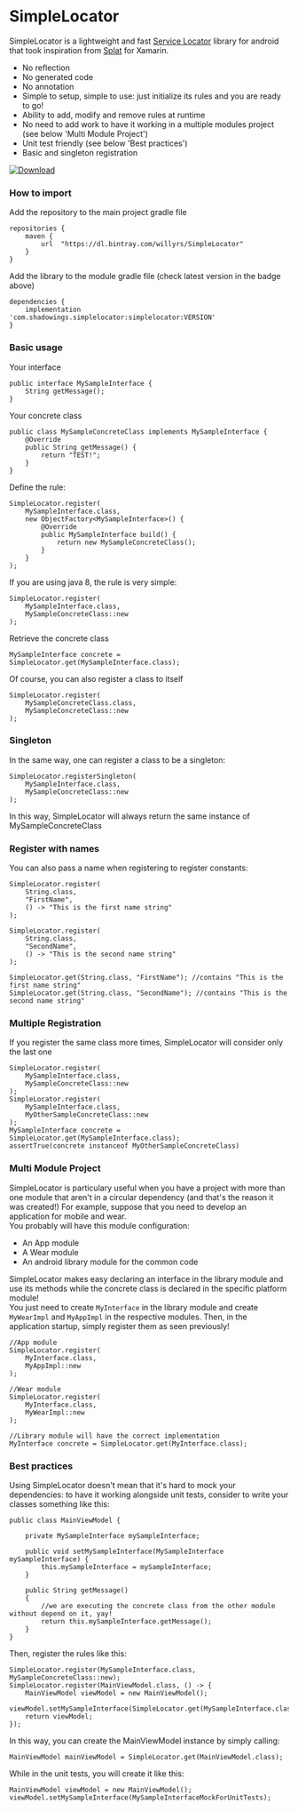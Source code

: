 # SimpleLocator
SimpleLocator is a lightweight and fast [Service Locator](https://en.wikipedia.org/wiki/Service_locator_pattern) library for android that took inspiration from [Splat](https://github.com/reactiveui/splat) for Xamarin.<br>
- No reflection
- No generated code
- No annotation
- Simple to setup, simple to use: just initialize its rules and you are ready to go!
- Ability to add, modify and remove rules at runtime
- No need to add work to have it working in a multiple modules project (see below 'Multi Module Project')
- Unit test friendly (see below 'Best practices')
- Basic and singleton registration

[ ![Download](https://api.bintray.com/packages/willyrs/SimpleLocator/com.shadowings.simplelocator/images/download.svg) ](https://bintray.com/willyrs/SimpleLocator/com.shadowings.simplelocator/_latestVersion)

### How to import
Add the repository to the main project gradle file
```
repositories {
    maven {
        url  "https://dl.bintray.com/willyrs/SimpleLocator" 
    }
}
```
Add the library to the module gradle file (check latest version in the badge above)
```
dependencies {
    implementation 'com.shadowings.simplelocator:simplelocator:VERSION'
}
```

### Basic usage
Your interface
```
public interface MySampleInterface {
    String getMessage();
}
```
Your concrete class
```
public class MySampleConcreteClass implements MySampleInterface {
    @Override
    public String getMessage() {
        return "TEST!";
    }
}
```
Define the rule:
```
SimpleLocator.register(
    MySampleInterface.class,
    new ObjectFactory<MySampleInterface>() {
        @Override
        public MySampleInterface build() {
            return new MySampleConcreteClass();
        }
    }
);
```
If you are using java 8, the rule is very simple:
```
SimpleLocator.register(
    MySampleInterface.class,
    MySampleConcreteClass::new
);
```
Retrieve the concrete class
```
MySampleInterface concrete = SimpleLocator.get(MySampleInterface.class);
```
Of course, you can also register a class to itself
```
SimpleLocator.register(
    MySampleConcreteClass.class,
    MySampleConcreteClass::new
);
```
### Singleton
In the same way, one can register a class to be a singleton:
```
SimpleLocator.registerSingleton(
    MySampleInterface.class,
    MySampleConcreteClass::new
);
```
In this way, SimpleLocator will always return the same instance of MySampleConcreteClass

### Register with names
You can also pass a name when registering to register constants:
```
SimpleLocator.register(
    String.class, 
    "FirstName", 
    () -> "This is the first name string"
);

SimpleLocator.register(
    String.class, 
    "SecondName", 
    () -> "This is the second name string"
);

SimpleLocator.get(String.class, "FirstName"); //contains "This is the first name string"
SimpleLocator.get(String.class, "SecondName"); //contains "This is the second name string"
```

### Multiple Registration
If you register the same class more times, SimpleLocator will consider only the last one
```
SimpleLocator.register(
    MySampleInterface.class,
    MySampleConcreteClass::new
);
SimpleLocator.register(
    MySampleInterface.class,
    MyOtherSampleConcreteClass::new
);
MySampleInterface concrete = SimpleLocator.get(MySampleInterface.class);
assertTrue(concrete instanceof MyOtherSampleConcreteClass)
```
### Multi Module Project
SimpleLocator is particulary useful when you have a project with more than one module that aren't in a circular dependency (and that's the reason it was created!)
For example, suppose that you need to develop an application for mobile and wear. <br>You probably will have this module configuration:
- An App module
- A Wear module
- An android library module for the common code

SimpleLocator makes easy declaring an interface in the library module and use its methods while the concrete class is declared in the specific platform module!<br>
You just need to create `MyInterface` in the library module and create `MyWearImpl` and `MyAppImpl` in the respective modules. Then, in the application startup, simply register them as seen previously!<br>
```
//App module
SimpleLocator.register(
    MyInterface.class,
    MyAppImpl::new
);

//Wear module
SimpleLocator.register(
    MyInterface.class,
    MyWearImpl::new
);

//Library module will have the correct implementation
MyInterface concrete = SimpleLocator.get(MyInterface.class);
```
### Best practices
Using SimpleLocator doesn't mean that it's hard to mock your dependencies: to have it working alongside unit tests, consider to write your classes something like this:
```
public class MainViewModel {

    private MySampleInterface mySampleInterface;

    public void setMySampleInterface(MySampleInterface mySampleInterface) {
        this.mySampleInterface = mySampleInterface;
    }

    public String getMessage()
    {
        //we are executing the concrete class from the other module without depend on it, yay!
        return this.mySampleInterface.getMessage();
    }
}
```
Then, register the rules like this:
```
SimpleLocator.register(MySampleInterface.class, MySampleConcreteClass::new);
SimpleLocator.register(MainViewModel.class, () -> {
    MainViewModel viewModel = new MainViewModel();
    viewModel.setMySampleInterface(SimpleLocator.get(MySampleInterface.class));
    return viewModel;
});
```
In this way, you can create the MainViewModel instance by simply calling:
```
MainViewModel mainViewModel = SimpleLocator.get(MainViewModel.class);
```
While in the unit tests, you will create it like this:
```
MainViewModel viewModel = new MainViewModel();
viewModel.setMySampleInterface(MySampleInterfaceMockForUnitTests);
```

